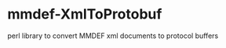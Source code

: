 mmdef-XmlToProtobuf
===================

perl library to convert MMDEF xml documents to protocol buffers